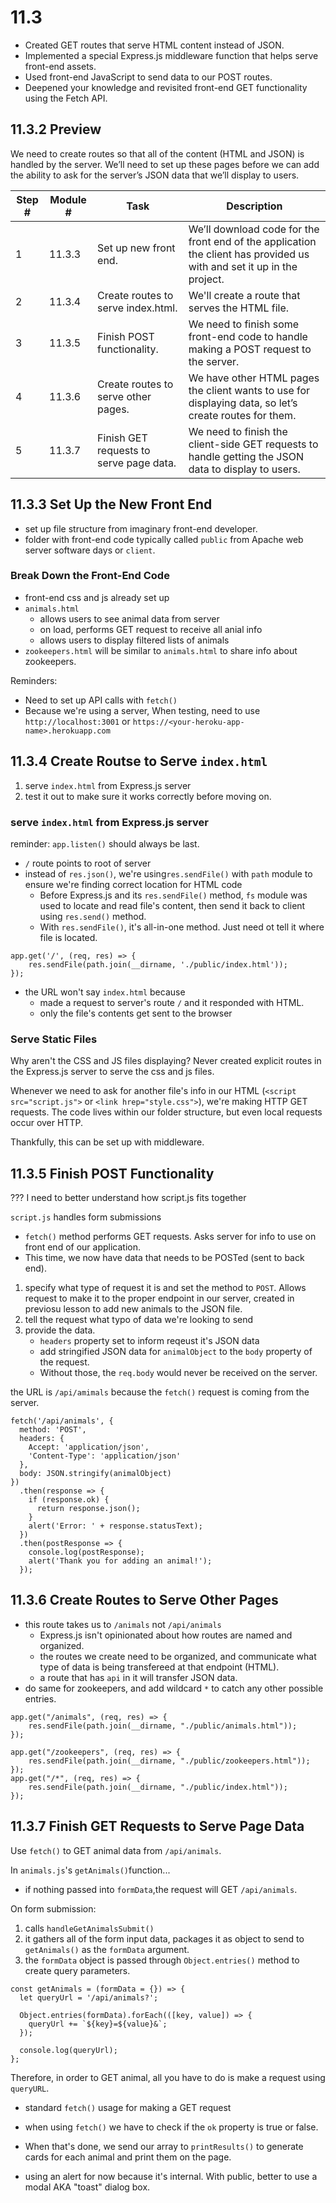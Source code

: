 # 11.3

-   Created GET routes that serve HTML content instead of JSON.
-   Implemented a special Express.js middleware function that helps serve front-end assets.
-   Used front-end JavaScript to send data to our POST routes.
-   Deepened your knowledge and revisited front-end GET functionality using the Fetch API.

## 11.3.2 Preview

We need to create routes so that all of the content (HTML and JSON) is handled by the server. We’ll need to set up these pages before we can add the ability to ask for the server’s JSON data that we’ll display to users.

| Step # | Module # | Task                                    | Description                                                                                                            |
| ------ | -------- | --------------------------------------- | ---------------------------------------------------------------------------------------------------------------------- |
| 1      | 11.3.3   | Set up new front end.                   | We’ll download code for the front end of the application the client has provided us with and set it up in the project. |
| 2      | 11.3.4   | Create routes to serve index.html.      | We'll create a route that serves the HTML file.                                                                        |
| 3      | 11.3.5   | Finish POST functionality.              | We need to finish some front-end code to handle making a POST request to the server.                                   |
| 4      | 11.3.6   | Create routes to serve other pages.     | We have other HTML pages the client wants to use for displaying data, so let’s create routes for them.                 |
| 5      | 11.3.7   | Finish GET requests to serve page data. | We need to finish the client-side GET requests to handle getting the JSON data to display to users.                    |

## 11.3.3 Set Up the New Front End

-   set up file structure from imaginary front-end developer.
-   folder with front-end code typically called `public` from Apache web server software days or `client`.

### Break Down the Front-End Code

-   front-end css and js already set up
-   `animals.html`
    -   allows users to see animal data from server
    -   on load, performs GET request to receive all anial info
    -   allows users to display filtered lists of animals
-   `zookeepers.html` will be similar to `animals.html` to share info about zookeepers.

Reminders:

-   Need to set up API calls with `fetch()`
-   Because we're using a server, When testing, need to use `http://localhost:3001` or `https://<your-heroku-app-name>.herokuapp.com`

## 11.3.4 Create Routse to Serve `index.html`

1. serve `index.html` from Express.js server
2. test it out to make sure it works correctly before moving on.

### serve `index.html` from Express.js server

reminder: `app.listen()` should always be last.

-   `/` route points to root of server
-   instead of `res.json()`, we're using`res.sendFile()` with `path` module to ensure we're finding correct location for HTML code
    -   Before Express.js and its `res.sendFile()` method, `fs` module was used to locate and read file's content, then send it back to client using `res.send()` method.
    -   With `res.sendFile()`, it's all-in-one method. Just need ot tell it where file is located.

```
app.get('/', (req, res) => {
	res.sendFile(path.join(__dirname, './public/index.html'));
});
```

-   the URL won't say `index.html` because
    -   made a request to server's route `/` and it responded with HTML.
    -   only the file's contents get sent to the browser

### Serve Static Files

Why aren't the CSS and JS files displaying? Never created explicit routes in the Express.js server to serve the css and js files.

Whenever we need to ask for another file's info in our HTML (`<script src="script.js">` or `<link hrep="style.css">`), we're making HTTP GET requests. The code lives within our folder structure, but even local requests occur over HTTP.

Thankfully, this can be set up with middleware.

## 11.3.5 Finish POST Functionality

??? I need to better understand how script.js fits together

`script.js` handles form submissions

-   `fetch()` method performs GET requests. Asks server for info to use on front end of our application.
-   This time, we now have data that needs to be POSTed (sent to back end).

1. specify what type of request it is and set the method to `POST`. Allows request to make it to the proper endpoint in our server, created in previosu lesson to add new animals to the JSON file.
2. tell the request what typo of data we're looking to send
3. provide the data.
    - `headers` property set to inform reqeust it's JSON data
    - add stringified JSON data for `animalObject` to the `body` property of the request.
    - Without those, the `req.body` would never be received on the server.

the URL is `/api/amimals` because the `fetch()` request is coming from the server.

```
fetch('/api/animals', {
  method: 'POST',
  headers: {
    Accept: 'application/json',
    'Content-Type': 'application/json'
  },
  body: JSON.stringify(animalObject)
})
  .then(response => {
    if (response.ok) {
      return response.json();
    }
    alert('Error: ' + response.statusText);
  })
  .then(postResponse => {
    console.log(postResponse);
    alert('Thank you for adding an animal!');
  });
```

## 11.3.6 Create Routes to Serve Other Pages

-   this route takes us to `/animals` not `/api/animals`
    -   Express.js isn't opinionated about how routes are named and organized.
    -   the routes we create need to be organized, and communicate what type of data is being transfereed at that endpoint (HTML).
    -   a route that has `api` in it will transfer JSON data.
-   do same for zookeepers, and add wildcard `*` to catch any other possible entries.

```
app.get("/animals", (req, res) => {
	res.sendFile(path.join(__dirname, "./public/animals.html"));
});

app.get("/zookeepers", (req, res) => {
	res.sendFile(path.join(__dirname, "./public/zookeepers.html"));
});
app.get("/*", (req, res) => {
	res.sendFile(path.join(__dirname, "./public/index.html"));
});
```

## 11.3.7 Finish GET Requests to Serve Page Data

Use `fetch()` to GET animal data from `/api/animals`.

In `animals.js`'s `getAnimals()`function...

-   if nothing passed into `formData`,the request will GET `/api/animals`.

On form submission:

1. calls `handleGetAnimalsSubmit()`
2. it gathers all of the form input data, packages it as object to send to `getAnimals()` as the `formData` argument.
3. the `formData` object is passed through `Object.entries()` method to create query parameters.

```
const getAnimals = (formData = {}) => {
  let queryUrl = '/api/animals?';

  Object.entries(formData).forEach(([key, value]) => {
    queryUrl += `${key}=${value}&`;
  });

  console.log(queryUrl);
};
```
Therefore, in order to GET animal, all you have to do is make a request using `queryURL`. 
-   standard `fetch()` usage for making a GET request
-   when using `fetch()` we have to check if the `ok` property is true or false. 
-   When that's done, we send our array to `printResults()` to generate cards for each animal and print them on the page. 

- using an alert for now because it's internal. With public, better to use a modal AKA "toast" dialog box. 
